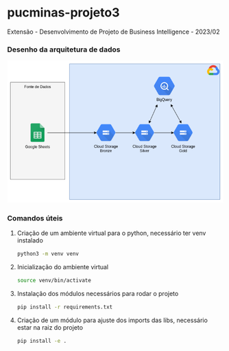 # pucminas-projeto3
Extensão - Desenvolvimento de Projeto de Business Intelligence - 2023/02

### Desenho da arquitetura de dados
<img src="doc/architecture.png">

<br>

### Comandos úteis
1. Criação de um ambiente virtual para o python, necessário ter venv instalado
    ~~~sh
    python3 -m venv venv
    ~~~
2. Inicialização do ambiente virtual
    ~~~sh
    source venv/bin/activate
    ~~~
3. Instalação dos módulos necessários para rodar o projeto
    ~~~sh
    pip install -r requirements.txt
    ~~~
4. Criação de um módulo para ajuste dos imports das libs, necessário estar na raiz do projeto
    ~~~sh
    pip install -e .
    ~~~
